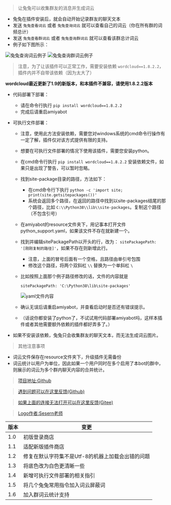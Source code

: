 > 让兔兔可以收集群友的消息并生成词云

- 兔兔在插件安装后，就会自动开始记录群友的聊天文本
- 发送 `兔兔查看词云` 或者 `兔兔查询词云` 就可以查看自己的词云（你在所有群的词频总计）
- 发送 `兔兔查看群词云` 或者 `兔兔查询群词云` 就可以查看该群总计词云
- 例子如下图所示：

![兔兔查询词云例子](https://raw.githubusercontent.com/hsyhhssyy/amiyabot-hsyhhssyy-wordcloud/master/example_image/word_cloud_example.jpg)
![兔兔查询群词云例子](https://raw.githubusercontent.com/hsyhhssyy/amiyabot-hsyhhssyy-wordcloud/master/example_image/word_cloud_channel_example.jpg)

> 注意，为了让该插件可以正常工作，需要安装依赖 `wordcloud==1.8.2.2`，插件内并不自带该依赖（因为太大了）

**wordcloud最近更新了1.9的新版本，和本插件不兼容，请使用1.8.2.2版本**

- 代码部署下部署：

    - 请在命令行执行 `pip install wordcloud==1.8.2.2`
    - 完成后请重启amiyabot

- 可执行文件部署：

    - 注意，使用此方法安装依赖，需要您对windows系统的cmd命令行操作有一定了解，插件仅对该方式提供有限的支持。
    - 想要在可执行文件部署的情况下使用该插件，需要您安装python。
    - 在cmd命令行执行 `pip install wordcloud==1.8.2.2` 安装依赖文件，如果只是出现了警告，可以暂时忽略。
    - 找到site-package目录的路径，方法如下：
        - 在cmd命令行下执行 `python -c 'import site; print(site.getsitepackages())'`
        - 系统会返回多个路径，在返回的路径中找到以site-packages结尾的那个路径，比如 `C:\\Python38\\lib\\site-packages`。复制这个路径（不包含引号）
    - 在amiyabot的resource文件夹下，用记事本打开文件python_support.yaml，如果该文件不存在就新建一个。
    - 找到并编辑sitePackagePath以开头的行，改为： `sitePackagePath: '[刚刚复制的路径]'`，如果不存在则新增此行。
        - 注意，上面的冒号后面有一个空格，且路径由单引号包围
        - 修改这个路径，将两个双斜杠 `\\` 替换为一个单斜杠 `\`
    - 比如按照上面那个例子路径修改的话，文件的内容就是
        ```
        sitePackagePath: 'C:\Python38\lib\site-packages'
        ```

        ![yaml文件内容](https://raw.githubusercontent.com/hsyhhssyy/amiyabot-hsyhhssyy-wordcloud/master/example_image/yaml_file_example.jpg)

    - 确认无误后请重启amiyabot，并查看启动时是否还有错误提示。
    - （话说你都安装了python了，不试试用代码部署amiyabot吗，这样本插件或者其他需要额外依赖的插件都好弄多了。）

- 如果不安装该依赖，兔兔只会收集群友的聊天文本，而无法生成词云图片。

> 其他注意事项

- 词云文件保存在resource文件夹下，升级插件无需备份
- 词云统计以用户为单位，因此如果一个用户同时在多个启用了本bot的群中，则展示的词云为多个群内聊天内容的合并统计。

> [项目地址:Github](https://github.com/hsyhhssyy/amiyabot-hsyhhssyy-wordcloud/)

> [遇到问题可以在这里反馈(Github)](https://github.com/hsyhhssyy/amiyabot-hsyhhssyy-wordcloud/issues/new/)

> [如果上面的连接无法打开可以在这里反馈(Gitee)](https://gitee.com/hsyhhssyy/amiyabot-plugin-bug-report/issues/new)

> [Logo作者:Sesern老师](https://space.bilibili.com/305550122)

|  版本   | 变更  |
|  ----  | ----  |
| 1.0  | 初版登录商店 |
| 1.1  | 适配新版插件商店 |
| 1.2  | 修复在默认字符集不是Utf-8的机器上加载会出错的问题 |
| 1.3  | 将底色改为白色更清晰一些 |
| 1.4  | 新增可执行文件部署的相关指引 |
| 1.5  | 将几个兔兔常用指令加入词云屏蔽词 |
| 1.6  | 加入群词云统计支持 |
